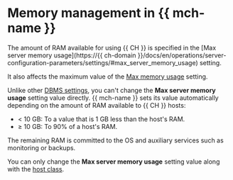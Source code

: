 # Memory management in {{ mch-name }}

The amount of RAM available for using {{ CH }} is specified in the [Max server memory usage](https://{{ ch-domain }}/docs/en/operations/server-configuration-parameters/settings/#max_server_memory_usage) setting.

It also affects the maximum value of the [Max memory usage](./settings-list.md#setting-max-memory-usage) setting.

Unlike other [DBMS settings](./settings-list.md), you can't change the **Max server memory usage** setting value directly. {{ mch-name }} sets its value automatically depending on the amount of RAM available to {{ CH }} hosts:

* < 10 GB: To a value that is 1 GB less than the host's RAM.
* ≥ 10 GB: To 90% of a host's RAM.

The remaining RAM is committed to the OS and auxiliary services such as monitoring or backups.

You can only change the **Max server memory usage** setting value along with the [host class](./instance-types.md).
